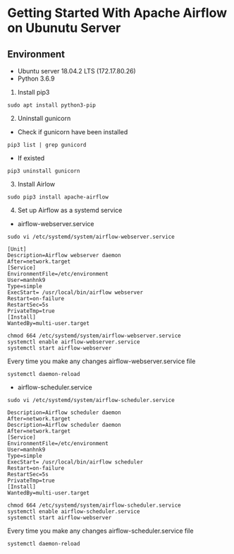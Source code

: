 # Getting Started With Apache Airflow on Ubunutu Server
## Environment
* Ubuntu server 18.04.2 LTS (172.17.80.26)
* Python 3.6.9

1. Install pip3
```
sudo apt install python3-pip
```
2. Uninstall gunicorn
* Check if gunicorn have been installed
```
pip3 list | grep gunicord
```
* If existed
```
pip3 uninstall gunicorn
```
3. Install Airlow
```
sudo pip3 install apache-airflow
```
4. Set up Airflow as a systemd service
* airflow-webserver.service
```
sudo vi /etc/systemd/system/airflow-webserver.service
```
```
[Unit]
Description=Airflow webserver daemon
After=network.target
[Service]
EnvironmentFile=/etc/environment
User=manhnk9
Type=simple
ExecStart= /usr/local/bin/airflow webserver
Restart=on-failure
RestartSec=5s
PrivateTmp=true
[Install]
WantedBy=multi-user.target
```
```
chmod 664 /etc/systemd/system/airflow-webserver.service
systemctl enable airflow-webserver.service
systemctl start airflow-webserver
```
Every time you make any changes airflow-webserver.service file
```
systemctl daemon-reload
```
* airflow-scheduler.service
```
sudo vi /etc/systemd/system/airflow-scheduler.service
```
```
Description=Airflow scheduler daemon
After=network.target
Description=Airflow scheduler daemon
After=network.target
[Service]
EnvironmentFile=/etc/environment
User=manhnk9
Type=simple
ExecStart= /usr/local/bin/airflow scheduler
Restart=on-failure
RestartSec=5s
PrivateTmp=true
[Install]
WantedBy=multi-user.target
```
```
chmod 664 /etc/systemd/system/airflow-scheduler.service
systemctl enable airflow-scheduler.service
systemctl start airflow-webserver
```
Every time you make any changes airflow-scheduler.service file
```
systemctl daemon-reload
```

